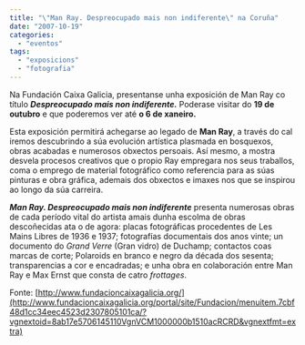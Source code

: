 ```yaml
---
title: "\"Man Ray. Despreocupado mais non indiferente\" na Coruña"
date: "2007-10-19"
categories: 
  - "eventos"
tags: 
  - "exposicions"
  - "fotografia"
---
```


Na Fundación Caixa Galicia, presentanse unha exposición de Man Ray co título **_Despreocupado mais non indiferente._** Poderase visitar do **19 de outubro** e que poderemos ver até **o 6 de xaneiro.**

Esta exposición permitirá achegarse ao legado de **Man Ray**, a través do cal iremos descubrindo a súa evolución artística plasmada en bosquexos, obras acabadas e numerosos obxectos persoais. Así mesmo, a mostra desvela procesos creativos que o propio Ray empregara nos seus traballos, coma o emprego de material fotográfico como referencia para as súas pinturas e obra gráfica, ademais dos obxectos e imaxes nos que se inspirou ao longo da súa carreira.

**_Man Ray. Despreocupado mais non indiferente_** presenta numerosas obras de cada período vital do artista amais dunha escolma de obras descoñecidas ata o de agora: placas fotográficas procedentes de Les Mains Libres de 1936 e 1937; fotografías documentais dos anos vinte; un documento do _Grand Verre_ (Gran vidro) de Duchamp; contactos coas marcas de corte; Polaroids en branco e negro da década dos sesenta; transparencias a cor e encadradas; e unha obra en colaboración entre Man Ray e Max Ernst que consta de catro _frottages_.

Fonte: [http://www.fundacioncaixagalicia.org/](http://www.fundacioncaixagalicia.org/portal/site/Fundacion/menuitem.7cbf48d1cc34eec4523d2307805101ca/?vgnextoid=8ab17e5706145110VgnVCM1000000b1510acRCRD&vgnextfmt=extra)
